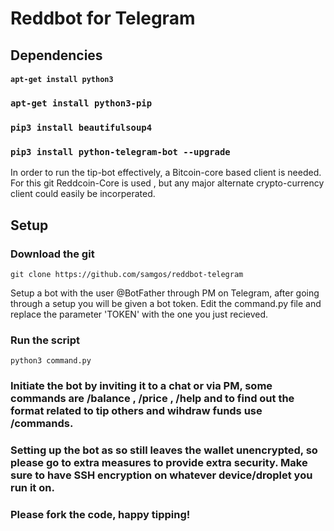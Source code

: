 # Reddbot for Telegram 

## Dependencies 

#### `apt-get install python3`
### `apt-get install python3-pip`
### `pip3 install beautifulsoup4`
### `pip3 install python-telegram-bot --upgrade`

In order to run the tip-bot effectively, a Bitcoin-core based client is needed. For this git Reddcoin-Core is used , but any major alternate crypto-currency client could easily be incorperated. 

## Setup

### Download the git
`git clone https://github.com/samgos/reddbot-telegram`

Setup a bot with the user @BotFather through PM on Telegram, after going through a setup you will be given a bot token. Edit the command.py file and replace the parameter 'TOKEN' with the one you just recieved. 

### Run the script 
`python3 command.py`

### Initiate the bot by inviting it to a chat or via PM, some commands are /balance , /price , /help and to find out the format related to tip others and wihdraw funds use /commands.

### Setting up the bot as so still leaves the wallet unencrypted, so please go to extra measures to provide extra security. Make sure to have SSH encryption on whatever device/droplet you run it on. 

### Please fork the code, happy tipping! 



